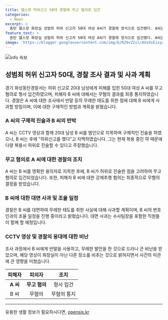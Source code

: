 ```yaml
---
title: 헬스장 허위신고 50대 경찰에 무고 혐의로 입건
categories:
  - News
excerpt: >
  동탄 헬스장 화장실 성범죄 허위 신고자 50대 여성 A씨가 경찰에 정식으로 입건됐다. A씨는 20대 남성 B씨를 범인으로 지목하고 구체적 진술을 했지만, B씨는 허위신고를 자백했다. 경찰은 B씨를 무혐의로 결정하고 A씨를 무고 혐의로 입건했다. 경찰은 B씨에 대해 대면 사과를 하고, A씨의 신고로 성범죄 혐의를 받은 B씨는 여자 화장실에 들어간 적이 없다는 주장이 있지만, CCTV 영상이 있다고 밝혔다. 해당 조사 과정에서 경찰의 무례한 태도가 비난을 받고 있다.
feature_text: >
  동탄 헬스장 화장실 성범죄 허위 신고자 50대 여성 A씨가 경찰에 정식으로 입건됐다. A씨는 20대 남성 B씨를 범인으로 지목하고 구체적 진술을 했지만, B씨는 허위신고를 자백했다. 경찰은 B씨를 무혐의로 결정하고 A씨를 무고 혐의로 입건했다. 경찰은 B씨에 대해 대면 사과를 하고, A씨의 신고로 성범죄 혐의를 받은 B씨는 여자 화장실에 들어간 적이 없다는 주장이 있지만, CCTV 영상이 있다고 밝혔다. 해당 조사 과정에서 경찰의 무례한 태도가 비난을 받고 있다.
image: 'https://blogger.googleusercontent.com/img/b/R29vZ2xl/AVvXsEixyZcFfHzMRdzZMjFBmAUKJYCLCGyLL1o632UiGVXcaFdKo_bkvkuCioo0uUKlGfBVcT3P84aROyZIXSBEx3Aw5nCQ3pTgDom1WDC4m8eifvWiAmWEEVb4x6G_l8C0QH225ldMjyaFvpxGEBGNO37VmDTDMHGhJPq73UglMfDca1-0aw/s1600/blogspot.png'
---
```


<p><img src="https://blogger.googleusercontent.com/img/b/R29vZ2xl/AVvXsEixyZcFfHzMRdzZMjFBmAUKJYCLCGyLL1o632UiGVXcaFdKo_bkvkuCioo0uUKlGfBVcT3P84aROyZIXSBEx3Aw5nCQ3pTgDom1WDC4m8eifvWiAmWEEVb4x6G_l8C0QH225ldMjyaFvpxGEBGNO37VmDTDMHGhJPq73UglMfDca1-0aw/s1600/blogspot.png" alt="info 속보" /></p>

<h2 data-ke-size="size26">성범죄 허위 신고자 50대, 경찰 조사 결과 및 사과 계획</h2>

<p data-ke-size="size16">경기 화성동탄경찰서는 허위 신고로 20대 남성에게 피해를 입힌 50대 여성 A 씨를 무고 혐의로 형사 입건하였으며, 피해자 B 씨에 대해서는 무혐의 결과를 최종 통지하였습니다. 경찰은 A 씨에 대한 조사에서 반말 등의 무례한 태도를 취한 점에 대해 B 씨에게 사과할 방침이며, 이에 대한 구체적인 방법과 계획을 밝혔습니다.</p>

<h3 data-ke-size="size24">A 씨의 구체적 진술과 B 씨의 반박</h3>

<p data-ke-size="size16">A 씨는 CCTV 영상과 함께 20대 남성 B 씨를 범인으로 지목하며 구체적인 진술을 하였으나, B 씨는 후에 "허위신고를 했다"고 자백하였습니다. 그는 현재 복용 중인 약 때문에 다량 복용시 허위로 진술할 수 있다고 주장했습니다.</p>

<h3 data-ke-size="size24">무고 혐의로 A 씨에 대한 경찰의 조치</h3>

<p data-ke-size="size16">A 씨는 B 씨를 명확한 용의자로 지목한 후에, B 씨가 허위로 진술한 점을 고려하여 무고 혐의로 입건되었습니다. 또한, 피해자 B 씨에 대한 강제추행 혐의는 최종적으로 무혐의 결정을 받았습니다.</p>

<h3 data-ke-size="size24">B 씨에 대한 대면 사과 및 조율 일정</h3>

<p data-ke-size="size16">경찰은 B 씨를 대면하여 무례한 태도를 취한 사실에 대해 사과할 계획이며, B 씨의 변호인과의 조율 일정을 진행 중이라고 밝혔습니다. 대면 사과는 수사팀장을 포함한 직원들이 함께 할 예정입니다.</p>

<h3 data-ke-size="size24">CCTV 영상 및 경찰의 응대에 대한 비난</h3>

<p data-ke-size="size16">조사 과정에서 B 씨에게 반말을 사용하고, 무례한 발언을 한 것으로 드러나 큰 비난을 받았으며, 해당 영상이 화장실이 아닌 다른 장소를 비추는 것으로 밝혀지면서 사건의 미관에 큰 영향을 미쳤습니다.</p>

<table>
    <thead>
        <tr>
            <th style="text-align: center;">피해자</th>
            <th style="text-align: center;">피의자</th>
            <th style="text-align: center;">조치</th>
        </tr>
    </thead>
    <tbody>
        <tr>
            <td style="text-align: center;"><b>A 씨</b></td>
            <td style="text-align: center;"><b>무고 혐의</b></td>
            <td style="text-align: center;">형사 입건</td>
        </tr>
        <tr>
            <td style="text-align: center;">B 씨</td>
            <td style="text-align: center;">무혐의</td>
            <td style="text-align: center;">무혐의 통지</td>
        </tr>
    </tbody>
</table>

<p><hr></p>
유용한 생활 정보가 필요하시다면, <a href="https://opensis.kr" rel="dofollow">opensis.kr</a>


